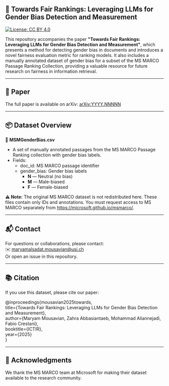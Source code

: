 ## 📘 Towards Fair Rankings: Leveraging LLMs for Gender Bias Detection and Measurement

[![License: CC BY 4.0](https://img.shields.io/badge/License-CC%20BY%204.0-lightgrey.svg)](https://creativecommons.org/licenses/by/4.0/)

This repository accompanies the paper **"Towards Fair Rankings: Leveraging LLMs for Gender Bias Detection and Measurement"**, which presents a method for detecting gender bias in documents and introduces a novel fairness evaluation metric for ranking models. It also includes a manually annotated dataset of gender bias for a subset of the MS MARCO Passage Ranking Collection, providing a valuable resource for future research on fairness in information retrieval.

---

## 🔗 Paper

The full paper is available on arXiv: [arXiv:YYYY.NNNNN](https://arxiv.org/abs/YYYY.NNNNN)

---

## 📦 Dataset Overview

🔹 **MSMGenderBias.csv**

- A set of manually annotated passages from the MS MARCO Passage Ranking collection with gender bias labels.
- Fields:
  - doc_id: MS MARCO passage identifier
  - gender_bias: Gender bias labels
    - **N** — Neutral (no bias)
    - **M** — Male-biased
    - **F** — Female-biased

**⚠️ Note:** The original MS MARCO dataset is not redistributed here. These files contain only IDs and annotations. You must request access to MS MARCO separately from https://microsoft.github.io/msmarco/.

---

## 📬 Contact

For questions or collaborations, please contact:  
✉️ maryamalsadat.mousavian@usi.ch  
Or open an issue in this repository.

---

## 📚 Citation

If you use this dataset, please cite our paper:  

@inproceedings{mousavian2025towards,  
  title={Towards Fair Rankings: Leveraging LLMs for Gender Bias Detection and Measurement},  
  author={Maryam Mousavian, Zahra Abbasiantaeb, Mohammad Aliannejadi, Fabio Crestani},  
  booktitle={ICTIR},  
  year={2025}  
}

---

## 🙏 Acknowledgments

We thank the MS MARCO team at Microsoft for making their dataset available to the research community.
